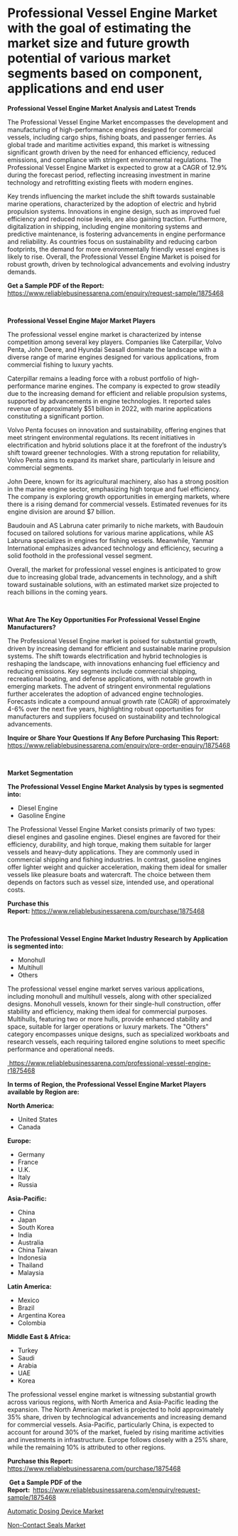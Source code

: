 <p><h1>Professional Vessel Engine Market with the goal of estimating the market size and future growth potential of various market segments based on component, applications and end user</h1></p><p><strong>Professional Vessel Engine Market Analysis and Latest Trends</strong></p>
<p><p>The Professional Vessel Engine Market encompasses the development and manufacturing of high-performance engines designed for commercial vessels, including cargo ships, fishing boats, and passenger ferries. As global trade and maritime activities expand, this market is witnessing significant growth driven by the need for enhanced efficiency, reduced emissions, and compliance with stringent environmental regulations. The Professional Vessel Engine Market is expected to grow at a CAGR of 12.9% during the forecast period, reflecting increasing investment in marine technology and retrofitting existing fleets with modern engines.</p><p>Key trends influencing the market include the shift towards sustainable marine operations, characterized by the adoption of electric and hybrid propulsion systems. Innovations in engine design, such as improved fuel efficiency and reduced noise levels, are also gaining traction. Furthermore, digitalization in shipping, including engine monitoring systems and predictive maintenance, is fostering advancements in engine performance and reliability. As countries focus on sustainability and reducing carbon footprints, the demand for more environmentally friendly vessel engines is likely to rise. Overall, the Professional Vessel Engine Market is poised for robust growth, driven by technological advancements and evolving industry demands.</p></p>
<p><strong>Get a Sample PDF of the Report:&nbsp;</strong> <a href="https://www.reliablebusinessarena.com/enquiry/request-sample/1875468?utm_campaign=1905&utm_medium=2&utm_source=Github&utm_content=ia&utm_term=28022025&utm_id=professional-vessel-engine">https://www.reliablebusinessarena.com/enquiry/request-sample/1875468</a></p>
<p>&nbsp;</p>
<p><strong>Professional Vessel Engine Major Market Players</strong></p>
<p><p>The professional vessel engine market is characterized by intense competition among several key players. Companies like Caterpillar, Volvo Penta, John Deere, and Hyundai Seasall dominate the landscape with a diverse range of marine engines designed for various applications, from commercial fishing to luxury yachts.</p><p>Caterpillar remains a leading force with a robust portfolio of high-performance marine engines. The company is expected to grow steadily due to the increasing demand for efficient and reliable propulsion systems, supported by advancements in engine technologies. It reported sales revenue of approximately $51 billion in 2022, with marine applications constituting a significant portion.</p><p>Volvo Penta focuses on innovation and sustainability, offering engines that meet stringent environmental regulations. Its recent initiatives in electrification and hybrid solutions place it at the forefront of the industry’s shift toward greener technologies. With a strong reputation for reliability, Volvo Penta aims to expand its market share, particularly in leisure and commercial segments.</p><p>John Deere, known for its agricultural machinery, also has a strong position in the marine engine sector, emphasizing high torque and fuel efficiency. The company is exploring growth opportunities in emerging markets, where there is a rising demand for commercial vessels. Estimated revenues for its engine division are around $7 billion.</p><p>Baudouin and AS Labruna cater primarily to niche markets, with Baudouin focused on tailored solutions for various marine applications, while AS Labruna specializes in engines for fishing vessels. Meanwhile, Yanmar International emphasizes advanced technology and efficiency, securing a solid foothold in the professional vessel segment.</p><p>Overall, the market for professional vessel engines is anticipated to grow due to increasing global trade, advancements in technology, and a shift toward sustainable solutions, with an estimated market size projected to reach billions in the coming years.</p></p>
<p>&nbsp;</p>
<p><strong>What Are The Key Opportunities For Professional Vessel Engine Manufacturers?</strong></p>
<p><p>The Professional Vessel Engine market is poised for substantial growth, driven by increasing demand for efficient and sustainable marine propulsion systems. The shift towards electrification and hybrid technologies is reshaping the landscape, with innovations enhancing fuel efficiency and reducing emissions. Key segments include commercial shipping, recreational boating, and defense applications, with notable growth in emerging markets. The advent of stringent environmental regulations further accelerates the adoption of advanced engine technologies. Forecasts indicate a compound annual growth rate (CAGR) of approximately 4-6% over the next five years, highlighting robust opportunities for manufacturers and suppliers focused on sustainability and technological advancements.</p></p>
<p><strong>Inquire or Share Your Questions If Any Before Purchasing This Report:</strong> <a href="https://www.reliablebusinessarena.com/enquiry/pre-order-enquiry/1875468?utm_campaign=1905&utm_medium=2&utm_source=Github&utm_content=ia&utm_term=28022025&utm_id=professional-vessel-engine">https://www.reliablebusinessarena.com/enquiry/pre-order-enquiry/1875468</a></p>
<p>&nbsp;</p>
<p><strong>Market Segmentation</strong></p>
<p><strong>The Professional Vessel Engine Market Analysis by types is segmented into:</strong></p>
<p><ul><li>Diesel Engine</li><li>Gasoline Engine</li></ul></p>
<p><p>The Professional Vessel Engine Market consists primarily of two types: diesel engines and gasoline engines. Diesel engines are favored for their efficiency, durability, and high torque, making them suitable for larger vessels and heavy-duty applications. They are commonly used in commercial shipping and fishing industries. In contrast, gasoline engines offer lighter weight and quicker acceleration, making them ideal for smaller vessels like pleasure boats and watercraft. The choice between them depends on factors such as vessel size, intended use, and operational costs.</p></p>
<p><strong>Purchase this Report:&nbsp;</strong><a href="https://www.reliablebusinessarena.com/purchase/1875468?utm_campaign=1905&utm_medium=2&utm_source=Github&utm_content=ia&utm_term=28022025&utm_id=professional-vessel-engine">https://www.reliablebusinessarena.com/purchase/1875468</a></p>
<p>&nbsp;</p>
<p><strong>The Professional Vessel Engine Market Industry Research by Application is segmented into:</strong></p>
<p><ul><li>Monohull</li><li>Multihull</li><li>Others</li></ul></p>
<p><p>The professional vessel engine market serves various applications, including monohull and multihull vessels, along with other specialized designs. Monohull vessels, known for their single-hull construction, offer stability and efficiency, making them ideal for commercial purposes. Multihulls, featuring two or more hulls, provide enhanced stability and space, suitable for larger operations or luxury markets. The "Others" category encompasses unique designs, such as specialized workboats and research vessels, each requiring tailored engine solutions to meet specific performance and operational needs.</p></p>
<p><a href="https://www.reliablebusinessarena.com/professional-vessel-engine-r1875468?utm_campaign=1905&utm_medium=2&utm_source=Github&utm_content=ia&utm_term=28022025&utm_id=professional-vessel-engine">&nbsp;https://www.reliablebusinessarena.com/professional-vessel-engine-r1875468</a></p>
<p><strong>In terms of Region, the Professional Vessel Engine Market Players available by Region are:</strong></p>
<p>
    <p> <strong> North America: </strong>
        <ul>
            <li>United States</li>
            <li>Canada</li>
        </ul>
        </p> 
    <p> <strong> Europe: </strong>
        <ul>
            <li>Germany</li>
            <li>France</li>
            <li>U.K.</li>
            <li>Italy</li>
            <li>Russia</li>
        </ul>
        </p> 
    <p> <strong> Asia-Pacific: </strong>
        <ul>
            <li>China</li>
            <li>Japan</li>
            <li>South Korea</li>
            <li>India</li>
            <li>Australia</li>
            <li>China Taiwan</li>
            <li>Indonesia</li>
            <li>Thailand</li>
            <li>Malaysia</li>
        </ul>
        </p> 
    <p> <strong> Latin America: </strong>
        <ul>
            <li>Mexico</li>
            <li>Brazil</li>
            <li>Argentina Korea</li>
            <li>Colombia</li>
        </ul>
        </p> 
    <p> <strong> Middle East & Africa: </strong>
        <ul>
            <li>Turkey</li>
            <li>Saudi</li>
            <li>Arabia</li>
            <li>UAE</li>
            <li>Korea</li>
        </ul>
    </p>
    </p>
<p><p>The professional vessel engine market is witnessing substantial growth across various regions, with North America and Asia-Pacific leading the expansion. The North American market is projected to hold approximately 35% share, driven by technological advancements and increasing demand for commercial vessels. Asia-Pacific, particularly China, is expected to account for around 30% of the market, fueled by rising maritime activities and investments in infrastructure. Europe follows closely with a 25% share, while the remaining 10% is attributed to other regions.</p></p>
<p><strong>Purchase this Report: </strong><a href="https://www.reliablebusinessarena.com/purchase/1875468?utm_campaign=1905&utm_medium=2&utm_source=Github&utm_content=ia&utm_term=28022025&utm_id=professional-vessel-engine">https://www.reliablebusinessarena.com/purchase/1875468</a></p>
<p>&nbsp;<strong>Get a Sample PDF of the Report:&nbsp;&nbsp;</strong><a href="https://www.reliablebusinessarena.com/enquiry/request-sample/1875468?utm_campaign=1905&utm_medium=2&utm_source=Github&utm_content=ia&utm_term=28022025&utm_id=professional-vessel-engine">https://www.reliablebusinessarena.com/enquiry/request-sample/1875468</a></p>
<p><strong></strong></p>
<p><p><a href="https://github.com/zanoligarav/Market-Research-Report-List-1/blob/main/automatic-dosing-device-market.md?utm_campaign=1905&utm_medium=2&utm_source=Github&utm_content=ia&utm_term=28022025&utm_id=professional-vessel-engine">Automatic Dosing Device Market</a></p><p><a href="https://github.com/qetelosooya/Market-Research-Report-List-1/blob/main/non-contact-seals-market.md?utm_campaign=1905&utm_medium=2&utm_source=Github&utm_content=ia&utm_term=28022025&utm_id=professional-vessel-engine">Non-Contact Seals Market</a></p></p>